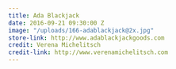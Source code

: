 ```yaml
---
title: Ada Blackjack
date: 2016-09-21 09:30:00 Z
image: "/uploads/166-adablackjack@2x.jpg"
store-link: http://www.adablackjackgoods.com
credit: Verena Michelitsch
credit-link: http://www.verenamichelitsch.com
---
```


